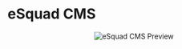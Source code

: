 # eSquad CMS

<p align="center"><a target="_blank" rel="noopener noreferrer"><img src="https://i.imgur.com/qxeEEBb.png" alt="eSquad CMS Preview"></a></p>

